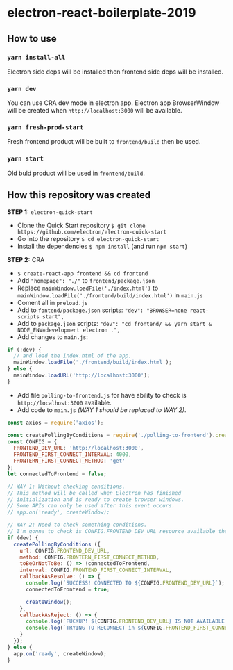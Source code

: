 # electron-react-boilerplate-2019

## How to use

### `yarn install-all`
Electron side deps will be installed then frontend side deps will be installed.

### `yarn dev`
You can use CRA dev mode in electron app. Electron app BrowserWindow will be created when `http://localhost:3000` will be available.

### `yarn fresh-prod-start`
Fresh frontend product will be built to `frontend/build` then be used.

### `yarn start`
Old buld product will be used in `frontend/build`.

## How this repository was created

**STEP 1:** `electron-quick-start`

- Clone the Quick Start repository `$ git clone https://github.com/electron/electron-quick-start`
- Go into the repository `$ cd electron-quick-start`
- Install the dependencies `$ npm install` (and run `npm start`)

**STEP 2:** CRA

- `$ create-react-app frontend && cd frontend`
- Add `"homepage": "./"` to `frontend/package.json`
- Replace `mainWindow.loadFile('./index.html')` to `mainWindow.loadFile('./frontend/build/index.html')` in `main.js`
- Coment all in `preload.js`
- Add to `fontend/package.json` scripts: `"dev": "BROWSER=none react-scripts start",`
- Add to `package.json` scripts: `"dev": "cd frontend/ && yarn start & NODE_ENV=development electron .",`
- Add changes to `main.js`:
```javascript
if (!dev) {
  // and load the index.html of the app.
  mainWindow.loadFile('./frontend/build/index.html');
} else {
  mainWindow.loadURL('http://localhost:3000');
}
```
- Add file `polling-to-frontend.js` for have ability to check is `http://localhost:3000` available.
- Add code to `main.js` _(WAY 1 should be replaced to WAY 2)_.
```javascript
const axios = require('axios');

const createPollingByConditions = require('./polling-to-frontend').createPollingByConditions;
const CONFIG = {
  FRONTEND_DEV_URL: 'http://localhost:3000',
  FRONTEND_FIRST_CONNECT_INTERVAL: 4000,
  FRONTERN_FIRST_CONNECT_METHOD: 'get'
};
let connectedToFrontend = false;

// WAY 1: Without checking conditions.
// This method will be called when Electron has finished
// initialization and is ready to create browser windows.
// Some APIs can only be used after this event occurs.
// app.on('ready', createWindow);

// WAY 2: Need to check something conditions.
// I'm gonna to check is CONFIG.FRONTEND_DEV_URL resource available then create window...
if (dev) {
  createPollingByConditions ({
    url: CONFIG.FRONTEND_DEV_URL,
    method: CONFIG.FRONTERN_FIRST_CONNECT_METHOD,
    toBeOrNotToBe: () => !connectedToFrontend,
    interval: CONFIG.FRONTEND_FIRST_CONNECT_INTERVAL,
    callbackAsResolve: () => {
      console.log(`SUCCESS! CONNECTED TO ${CONFIG.FRONTEND_DEV_URL}`);
      connectedToFrontend = true;

      createWindow();
    },
    callbackAsReject: () => {
      console.log(`FUCKUP! ${CONFIG.FRONTEND_DEV_URL} IS NOT AVAILABLE YET!`);
      console.log(`TRYING TO RECONNECT in ${CONFIG.FRONTEND_FIRST_CONNECT_INTERVAL / 1000} seconds...`);
    }
  });
} else {
  app.on('ready', createWindow);
}
```
